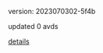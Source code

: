 version: 2023070302-5f4b

updated 0 avds

[details](https://github.com/0x74f917491bfa7ebfa379/ali_avd_db/blob/master/change_log/2023/07/03/02/5f4b.txt)